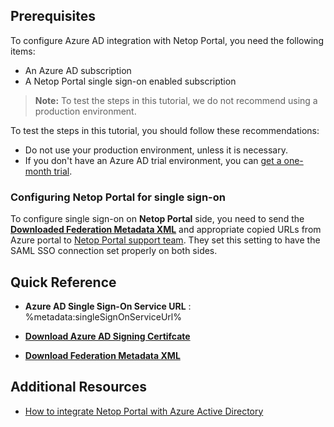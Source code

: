 ## Prerequisites

To configure Azure AD integration with Netop Portal, you need the following items:

- An Azure AD subscription
- A Netop Portal single sign-on enabled subscription

> **Note:**
> To test the steps in this tutorial, we do not recommend using a production environment.

To test the steps in this tutorial, you should follow these recommendations:

- Do not use your production environment, unless it is necessary.
- If you don't have an Azure AD trial environment, you can [get a one-month trial](https://azure.microsoft.com/pricing/free-trial/).

### Configuring Netop Portal for single sign-on

To configure single sign-on on **Netop Portal** side, you need to send the **[Downloaded Federation Metadata XML](%metadata:metadataDownloadUrl%)** and appropriate copied URLs from Azure portal to [Netop Portal support team](mailto:casemanager@netop.com). They set this setting to have the SAML SSO connection set properly on both sides.

## Quick Reference

* **Azure AD Single Sign-On Service URL** : %metadata:singleSignOnServiceUrl%

* **[Download Azure AD Signing Certifcate](%metadata:CertificateDownloadRawUrl%)**

* **[Download Federation Metadata XML](%metadata:metadataDownloadUrl%)**

## Additional Resources

* [How to integrate Netop Portal with Azure Active Directory](https://docs.microsoft.com/azure/active-directory/saas-apps/netop-portal-tutorial)
